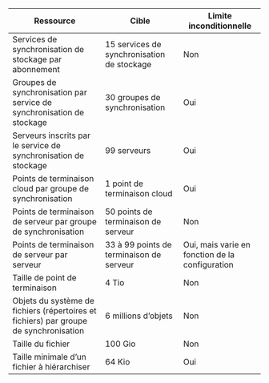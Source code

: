 | Ressource | Cible | Limite inconditionnelle |
|----------|--------------|------------|
| Services de synchronisation de stockage par abonnement | 15 services de synchronisation de stockage | Non  |
| Groupes de synchronisation par service de synchronisation de stockage | 30 groupes de synchronisation | Oui |
| Serveurs inscrits par le service de synchronisation de stockage | 99 serveurs | Oui |
| Points de terminaison cloud par groupe de synchronisation | 1 point de terminaison cloud | Oui |
| Points de terminaison de serveur par groupe de synchronisation | 50 points de terminaison de serveur | Non  |
| Points de terminaison de serveur par serveur | 33 à 99 points de terminaison de serveur | Oui, mais varie en fonction de la configuration |
| Taille de point de terminaison | 4 Tio | Non  |
| Objets du système de fichiers (répertoires et fichiers) par groupe de synchronisation | 6 millions d’objets | Non  |
| Taille du fichier | 100 Gio | Non  |
| Taille minimale d’un fichier à hiérarchiser | 64 Kio | Oui |
